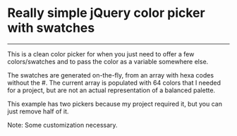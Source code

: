 # Really simple jQuery color picker with swatches

----

This is a clean color picker for when you just need to offer a few colors/swatches and to pass the color as a variable somewhere else.

The swatches are generated on-the-fly, from an array with hexa codes without the #. The current array is populated with 64 colors that I needed for a project, but are not an actual representation of a balanced palette.

This example has two pickers because my project required it, but you can just remove half of it.

Note: Some customization necessary.
